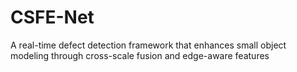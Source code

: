 # CSFE-Net
A real-time defect detection framework that enhances small object modeling through cross-scale fusion and edge-aware features
